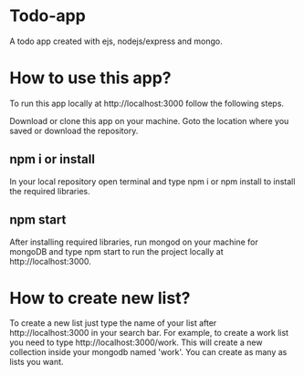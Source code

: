 # Todo-app
A todo app created with ejs, nodejs/express and mongo.

# How to use this app?
To run this app locally at http://localhost:3000 follow the following steps. 

Download or clone this app on your machine. Goto the location where you saved or download the repository.

## npm i or install
In your local repository open terminal and type npm i or npm install to install the required libraries.

## npm start
After installing required libraries, run mongod on your machine for mongoDB and type npm start to run the project locally at http://localhost:3000.

# How to create new list?
To create a new list just type the name of your list after http://localhost:3000 in your search bar. For example, to create a work list you need to type http://localhost:3000/work. This will create a new collection inside your mongodb named 'work'.
You can create as many as lists you want.
